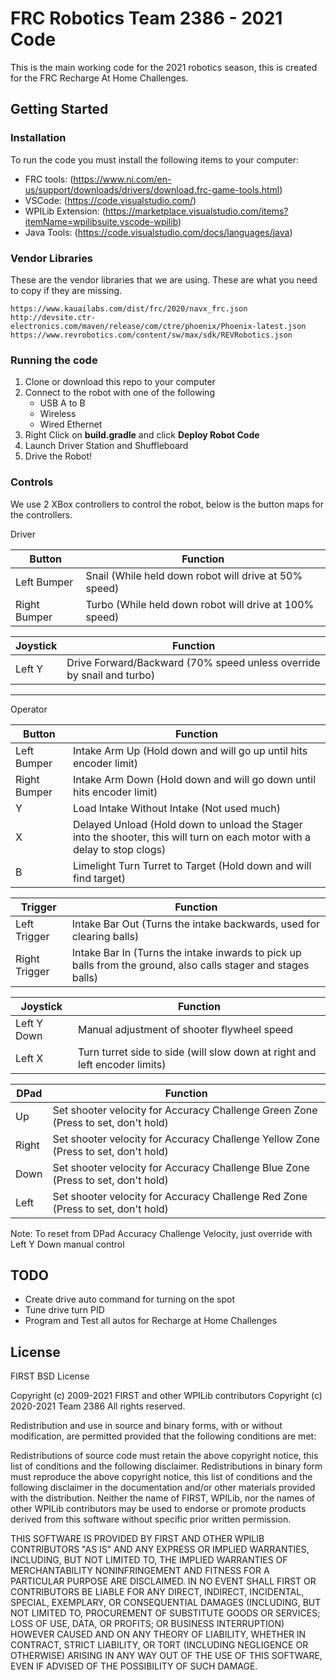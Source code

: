 # FRC Robotics Team 2386 - 2021 Code

This is the main working code for the 2021 robotics season, this is created for the FRC Recharge At Home Challenges.

## Getting Started

### Installation

To run the code you must install the following items to your computer:

* FRC tools: (https://www.ni.com/en-us/support/downloads/drivers/download.frc-game-tools.html)
* VSCode: (https://code.visualstudio.com/)
* WPILib Extension: (https://marketplace.visualstudio.com/items?itemName=wpilibsuite.vscode-wpilib)
* Java Tools: (https://code.visualstudio.com/docs/languages/java)


### Vendor Libraries

These are the vendor libraries that we are using. These are what you need to copy if they are missing.

```
https://www.kauailabs.com/dist/frc/2020/navx_frc.json
http://devsite.ctr-electronics.com/maven/release/com/ctre/phoenix/Phoenix-latest.json
https://www.revrobotics.com/content/sw/max/sdk/REVRobotics.json
```

### Running the code

1. Clone or download this repo to your computer
2. Connect to the robot with one of the following
    * USB A to B
    * Wireless
    * Wired Ethernet
3. Right Click on **build.gradle** and click **Deploy Robot Code**
4. Launch Driver Station and Shuffleboard
5. Drive the Robot!

### Controls

We use 2 XBox controllers to control the robot, below is the button maps for the controllers.

Driver

Button | Function
-------|---------
Left Bumper | Snail (While held down robot will drive at 50% speed)
Right Bumper | Turbo (While held down robot will drive at 100% speed)

Joystick | Function
---------|---------
Left Y | Drive Forward/Backward (70% speed unless override by snail and turbo)

---
Operator

Button | Function
-------|---------
Left Bumper | Intake Arm Up (Hold down and will go up until hits encoder limit)
Right Bumper | Intake Arm Down (Hold down and will go down until hits encoder limit)
Y | Load Intake Without Intake (Not used much)
X | Delayed Unload (Hold down to unload the Stager into the shooter, this will turn on each motor with a delay to stop clogs)
B | Limelight Turn Turret to Target (Hold down and will find target)

Trigger | Function
--------|---------
Left Trigger | Intake Bar Out (Turns the intake backwards, used for clearing balls)
Right Trigger | Intake Bar In (Turns the intake inwards to pick up balls from the ground, also calls stager and stages balls)

Joystick | Function
---------|---------
Left Y Down | Manual adjustment of shooter flywheel speed
Left X | Turn turret side to side (will slow down at right and left encoder limits)

DPad | Function
-----|---------
Up | Set shooter velocity for Accuracy Challenge Green Zone (Press to set, don't hold)
Right | Set shooter velocity for Accuracy Challenge Yellow Zone (Press to set, don't hold)
Down | Set shooter velocity for Accuracy Challenge Blue Zone (Press to set, don't hold)
Left | Set shooter velocity for Accuracy Challenge Red Zone (Press to set, don't hold)

Note: To reset from DPad Accuracy Challenge Velocity, just override with Left Y Down manual control

## TODO

* Create drive auto command for turning on the spot
* Tune drive turn PID
* Program and Test all autos for Recharge at Home Challenges

## License

FIRST BSD License

Copyright (c) 2009-2021 FIRST and other WPILib contributors 
Copyright (c) 2020-2021 Team 2386
All rights reserved.

Redistribution and use in source and binary forms, with or without modification, are permitted provided that the following conditions are met:

   Redistributions of source code must retain the above copyright notice, this list of conditions and the following disclaimer.
   Redistributions in binary form must reproduce the above copyright notice, this list of conditions and the following disclaimer in the documentation and/or other materials provided with the distribution.
   Neither the name of FIRST, WPILib, nor the names of other WPILib contributors may be used to endorse or promote products derived from this software without specific prior written permission.

THIS SOFTWARE IS PROVIDED BY FIRST AND OTHER WPILIB CONTRIBUTORS "AS IS" AND ANY EXPRESS OR IMPLIED WARRANTIES, INCLUDING, BUT NOT LIMITED TO, THE IMPLIED WARRANTIES OF MERCHANTABILITY NONINFRINGEMENT AND FITNESS FOR A PARTICULAR PURPOSE ARE DISCLAIMED. IN NO EVENT SHALL FIRST OR CONTRIBUTORS BE LIABLE FOR ANY DIRECT, INDIRECT, INCIDENTAL, SPECIAL, EXEMPLARY, OR CONSEQUENTIAL DAMAGES (INCLUDING, BUT NOT LIMITED TO, PROCUREMENT OF SUBSTITUTE GOODS OR SERVICES; LOSS OF USE, DATA, OR PROFITS; OR BUSINESS INTERRUPTION) HOWEVER CAUSED AND ON ANY THEORY OF LIABILITY, WHETHER IN CONTRACT, STRICT LIABILITY, OR TORT (INCLUDING NEGLIGENCE OR OTHERWISE) ARISING IN ANY WAY OUT OF THE USE OF THIS SOFTWARE, EVEN IF ADVISED OF THE POSSIBILITY OF SUCH DAMAGE.